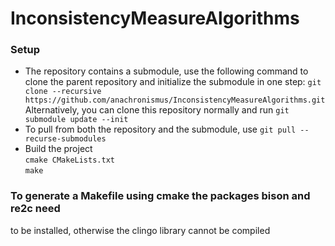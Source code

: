 # InconsistencyMeasureAlgorithms
### Setup
* The repository contains a submodule, use the following command to clone the parent repository and initialize the submodule in one step:
```git clone --recursive https://github.com/anachronismus/InconsistencyMeasureAlgorithms.git``` <br> Alternatively, you can clone this repository normally and run 
```git submodule update --init```
* To pull from both the repository and the submodule, use ```git pull --recurse-submodules```
* Build the project
<br> ```cmake CMakeLists.txt```
<br> ```make```


### To generate a Makefile using cmake the packages bison and re2c need
to be installed, otherwise the clingo library cannot be compiled